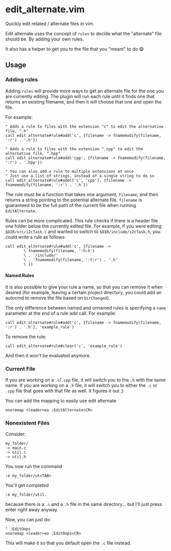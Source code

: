 # edit_alternate.vim

Quickly edit related / alternate files in vim.

Edit alternate uses the concept of `rules` to decide what the "alternate" file should be. By adding your own rules.

It also has a helper to get you to the file that you "meant" to do :smile:

## Usage

### Adding rules

Adding `rules` will provide more ways to get an alternate file for the one you are currently editing.
The plugin will run each rule until it finds one that returns an existing filename,
and then it will choose that one and open the file.

For example:

```vim
" Adds a rule to files with the extension "c" to edit the alternative file, ".h"
call edit_alternate#rule#add('c', {filename -> fnamemodify(filename, ':r') . '.h'})

" Adds a rule to files with the extension ".cpp" to edit the alternative file, ".hpp"
call edit_alternate#rule#add('cpp', {filename -> fnamemodify(filename, ':r') . '.hpp'})

" You can also add a rule to multiple extensions at once
" Just use a list of strings, instead of a single string to do so
call edit_alternate#rule#add(['c', 'cpp'], {filename -> fnamemodify(filename, ':r') . '.h'})
```

The rule must be a function that takes one argument, `filename`, and then returns a string pointing to the potential alternate file. `filename` is guaranteed to be the full path of the current file when running `EditAlternate`.

Rules can be more complicated. This rule checks if there is a header file one folder below the currently edited file. For example, if you were editing `$DIR/src/i2cTask.c` and wanted to switch to `$DIR/include/i2cTask.h`, you could write a rule as follows:

```vim
call edit_alternate#rule#add('c', {filename ->
        \ fnamemodify(filename, ':h:h')
        \ . '/include/'
        \ . 'fnamemodify(filename, ':t:r') . '.h'
        \ })
```


#### Named Rules

It is also possible to give your rule a name, so that you can remove it when desired (for example, leaving a certain project directory, you could add an autocmd to remove the file based on `DirChanged`).

The only difference between named and unnamed rules is specifying a `name` parameter at the end of a rule add call. For example:

```vim
call edit_alternate#rule#add('c', {filename -> fnamemodify(filename, ':r') . '.h'}, 'example_rule')
```

To remove the rule:

```vim
call edit_alternate#rule#clear('c', 'example_rule')
```

And then it won't be evaluated anymore.

### Current File

If you are working on a `.c`/`.cpp` file, it will switch you to the `.h` with the same name. If you are working on a `.h` file, it will switch you to either the `.c` or `.cpp` file that goes with that file as well. It figures it out ;)

You can add the mapping to easily use edit alternate

```vim
nnoremap <leader>ea :EditAlternate<CR>
```

### Nonexistent Files

Consider:

```
my_folder/
-> main.c
-> util.c
-> util.h
```

You now run the command

```
:e my_folder/ut<TAB>
```

You'll get completed

```
:e my_folder/util.
```

because there is a `.c` and a `.h` file in the same directory... but I'll just press enter right away anyway.

Now, you can just do:

```vim
" :EditOops
nnoremap <leader>eo :EditOops<CR>
```

This will make it so that you default open the `.c` file instead.
